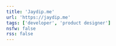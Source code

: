 ```yaml
---
title: 'Jaydip.me'
url: 'https://jaydip.me'
tags: ['developer', 'product designer']
nsfw: false
rss: false
---
```

